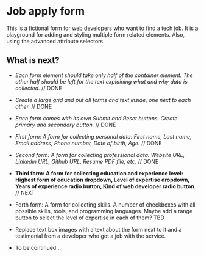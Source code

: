 # Job apply form

This is a fictional form for web developers who want to find a tech job. It is a playground for adding and styling multiple form related elements. Also, using the advanced attribute selectors.

## What is next?

- _Each form element should take only half of the container element. The other half should be left for the text explaining what and why data is collected._ // DONE

- _Create a large grid and put all forms and text inside, one next to each other._ // DONE

- _Each form comes with its own Submit and Reset buttons. Create primary and secondary button._ // DONE

- _First form: A form for collecting personal data: First name, Last name, Email address, Phone number, Date of birth, Age._ // DONE

- _Second form: A form for collecting professional data: Website URL, Linkedin URL, Github URL, Resume PDF file, etc._ // DONE

- **Third form: A form for collecting education and experience level: Highest form of education dropdown, Level of expertise dropdown, Years of experience radio button, Kind of web developer radio button.** // NEXT

- Forth form: A form for collecting skills. A number of checkboxes with all possible skills, tools, and programming languages. Maybe add a range button to select the level of expertise in each of them? TBD

- Replace text box images with a text about the form next to it and a testimonial from a developer who got a job with the service.

- To be continued...
